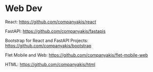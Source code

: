 # Web Dev 

React:
https://github.com/companyakis/react

FastAPI:
https://github.com/companyakis/fastapis

Bootstrap for React and FastAPI Projects:
https://github.com/companyakis/bootstrap

Flet Mobile and Web:
https://github.com/companyakis/flet-mobile-web

HTML:
https://github.com/companyakis/html

